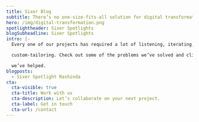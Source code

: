 ```yaml
---
title: Sixer Blog
subtitle: There’s no one-size-fits-all solution for digital transformation.
hero: /img/digital-transformation.png
spotlightheader: Sixer Spotlights
blogSubheadline: Sixer Spotlights
intro: |-
  Every one of our projects has required a lot of listening, iterating, and

  custom-tailoring. Check out some of the problems we’ve solved and clients

  we’ve helped.
blogposts:
  - Sixer Spotlight Rashinda
cta:
  cta-visible: true
  cta-title: Work with us
  cta-description: Let’s collaborate on your next project.
  cta-label: Get in touch
  cta-url: /contact
---
```

